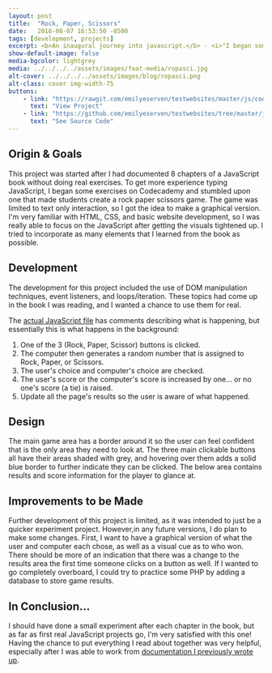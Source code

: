 ```yaml
---
layout: post
title:  "Rock, Paper, Scissors"
date:   2016-08-07 16:53:50 -0500
tags: [development, projects]
excerpt: <b>An inaugural journey into javascript.</b> - <i>"I began some exercises on Codecademy and stumbled upon one that made students create a rock paper scissors game. The game was limited to text only interaction, so I got the idea to make a graphical version."</i>
show-default-image: false
media-bgcolor: lightgrey
media: ../../../../assets/images/feat-media/ropasci.jpg
alt-cover: ../../../../assets/images/blog/ropasci.png
alt-class: cover img-width-75
buttons:
    - link: "https://rawgit.com/emilyeserven/testwebsites/master/js/codeacademy/rock-paper-scissors.html"
      text: "View Project"
    - link: "https://github.com/emilyeserven/testwebsites/tree/master/js/codeacademy"
      text: "See Source Code"
---
```


## Origin & Goals

This project was started after I had documented 8 chapters of a JavaScript book without doing real exercises. To get more experience typing JavaScript, I began some exercises on Codecademy and stumbled upon one that made students create a rock paper scissors game. The game was limited to text only interaction, so I got the idea to make a graphical version. I'm very familiar with HTML, CSS, and basic website development, so I was really able to focus on the JavaScript after getting the visuals tightened up. I tried to incorporate as many elements that I learned from the book as possible.

## Development

The development for this project included the use of DOM manipulation techniques, event listeners, and loops/iteration. These topics had come up in the book I was reading, and I wanted a chance to use them for real.

The [actual JavaScript file](https://github.com/emilyeserven/testwebsites/blob/master/js/codeacademy/js/rock-paper-scissors.js) has comments describing what is happening, but essentially this is what happens in the background:

1. One of the 3 (Rock, Paper, Scissor) buttons is clicked.
2. The computer then generates a random number that is assigned to Rock, Paper, or Scissors.
3. The user's choice and computer's choice are checked.
4. The user's score or the computer's score is increased by one... or no one's score (a tie) is raised.
5. Update all the page's results so the user is aware of what happened.

## Design

The main game area has a border around it so the user can feel confident that is the only area they need to look at. The three main clickable buttons all have their areas shaded with grey, and hovering over them adds a solid blue border to further indicate they can be clicked. The below area contains results and score information for the player to glance at.

## Improvements to be Made

Further development of this project is limited, as it was intended to just be a quicker experiment project. However,in any future versions, I do plan to make some changes. First, I want to have a graphical version of what the user and computer each chose, as well as a visual cue as to who won. There should be more of an indication that there was a change to the results area the first time someone clicks on a button as well. If I wanted to go completely overboard, I could try to practice some PHP by adding a database to store game results.

## In Conclusion...

I should have done a small experiment after each chapter in the book, but as far as first real JavaScript projects go, I'm very satisfied with this one! Having the chance to put everything I read about together was very helpful, especially after I was able to work from [documentation I previously wrote up](../../07/29/refdocs.html).
